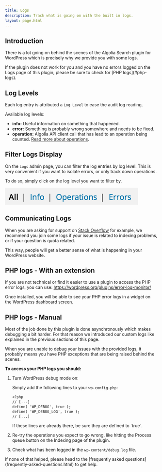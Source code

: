 ```yaml
---
title: Logs
description: Track what is going on with the built in logs.
layout: page.html
---
```

## Introduction

There is a lot going on behind the scenes of the Algolia Search plugin for WordPress which is precisely why we provide you with some logs.

<div class="alert alert-warning">If the plugin does not work for you and you have no errors logged on the Logs page of this plugin, please be sure to check for [PHP logs](#php-logs).</div>

## Log Levels

Each log entry is attributed a `Log Level` to ease the audit log reading.

Available log levels:
- **info:** Useful information on something that happened.
- **error:** Something is probably wrong somewhere and needs to be fixed.
- **operation:** Algolia API client call that has lead to an operation being counted. [Read more about operations](https://www.algolia.com/doc/faq/basics/what-is-an-operation).

## Filter Logs Display

On the `Logs` admin page, you can filter the log entries by log level. This is very convenient if you want to isolate errors, or only track down operations.

To do so, simply click on the log level you want to filter by.

![Filter Logs Display](img/logs/filter-logs-display-1.png)

## Communicating Logs

When you are asking for support on [Stack Overflow](http://stackoverflow.com/questions/tagged/algolia+wordpress) for example, we recommend you join some logs if your issue is related to indexing problems, or if your question is quota related.

This way, people will get a better sense of what is happening in your WordPress website.

## PHP logs - With an extension

If you are not technical or find it easier to use a plugin to access the PHP error logs, you can use: https://wordpress.org/plugins/error-log-monitor/

Once installed, you will be able to see your PHP error logs in a widget on the WordPress dashboard screen.

## PHP logs - Manual

Most of the job done by this plugin is done asynchronously which makes debugging a bit harder.
For that reason we introduced our custom logs like explained in the previous sections of this page.

When you are unable to debug your issues with the provided logs, it probably means you have PHP exceptions that are being raised behind the scenes.

**To access your PHP logs you should:**

1. Turn WordPress debug mode on:

	Simply add the following lines to your `wp-config.php`:

	```
	<?php
	// [...]
	define( 'WP_DEBUG', true );
	define( 'WP_DEBUG_LOG', true );
	// [...]
	```

	<div class="alert alert-warning">If these lines are already there, be sure they are defined to `true`.</div>

2. Re-try the operations you expect to go wrong, like hitting the <span class="wp-btn">Process queue</span> button on the Indexing page of the plugin.
3. Check what has been logged in the `wp-content/debug.log` file.

<div class="alert alert-info">If none of that helped, please head to the [frequently asked questions](frequently-asked-questions.html) to get help.</div>

